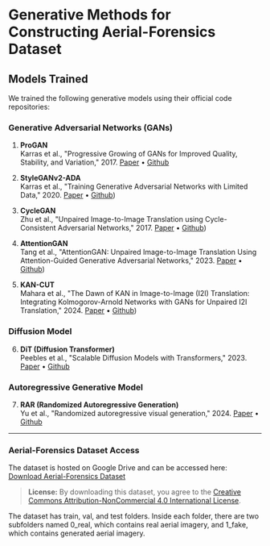 # Generative Methods for Constructing Aerial-Forensics Dataset


## Models Trained
We trained the following generative models using their official code repositories:

### Generative Adversarial Networks (GANs)
1. **ProGAN**  
   Karras et al., "Progressive Growing of GANs for Improved Quality, Stability, and Variation," 2017. [Paper](https://arxiv.org/abs/1710.10196) • [Github](https://github.com/tkarras/progressive_growing_of_gans)
   
2. **StyleGANv2-ADA**  
   Karras et al., "Training Generative Adversarial Networks with Limited Data," 2020. [Paper](https://arxiv.org/abs/2006.06676) • [Github](https://github.com/NVlabs/stylegan2-ada-pytorch))

3. **CycleGAN**  
   Zhu et al., "Unpaired Image-to-Image Translation using Cycle-Consistent Adversarial Networks," 2017. [Paper](https://openaccess.thecvf.com/content_ICCV_2017/papers/Zhu_Unpaired_Image-To-Image_Translation_ICCV_2017_paper.pdf) • [Github](https://github.com/junyanz/pytorch-CycleGAN-and-pix2pix))

4. **AttentionGAN**  
   Tang et al., "AttentionGAN: Unpaired Image-to-Image Translation Using Attention-Guided Generative Adversarial Networks," 2023. [Paper](https://ieeexplore.ieee.org/document/9527389) • [Github](https://github.com/Ha0Tang/AttentionGAN))

5. **KAN-CUT**  
   Mahara et al., "The Dawn of KAN in Image-to-Image (I2I) Translation: Integrating Kolmogorov-Arnold Networks with GANs for Unpaired I2I Translation," 2024. [Paper](https://arxiv.org/pdf/2408.08216) • [Github](https://github.com/amaha7984/kan-cut))

### Diffusion Model
6. **DiT (Diffusion Transformer)**  
   Peebles et al., "Scalable Diffusion Models with Transformers," 2023. [Paper](https://arxiv.org/abs/2212.09748) • [Github](https://github.com/facebookresearch/DiT)

### Autoregressive Generative Model
7. **RAR (Randomized Autoregressive Generation)**  
   Yu et al., "Randomized autoregressive visual generation," 2024. [Paper](https://doi.org/10.48550/arXiv.2411.00776) • [Github](https://github.com/bytedance/1d-tokenizer)

---

### Aerial-Forensics Dataset Access

The dataset is hosted on Google Drive and can be accessed here:
[Download Aerial-Forensics Dataset](https://drive.google.com/drive/folders/1KMJ-Jwcs5JuoAZ-5JTuILCiTw_lg3te-?usp=drive_link)

> **License:** By downloading this dataset, you agree to the [Creative Commons Attribution-NonCommercial 4.0 International License](https://creativecommons.org/licenses/by-nc/4.0/).

The dataset has train, val, and test folders. Inside each folder, there are two subfolders named 0_real, which contains real aerial imagery, and 1_fake, which contains generated aerial imagery.

